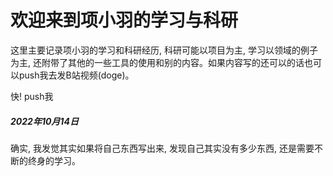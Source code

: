 # 欢迎来到项小羽的学习与科研

这里主要记录项小羽的学习和科研经历, 科研可能以项目为主, 学习以领域的例子为主, 还附带了其他的一些工具的使用和别的内容。如果内容写的还可以的话也可以push我去发B站视频(doge)。

快! push我





##### 2022年10月14日

确实, 我发觉其实如果将自己东西写出来, 发现自己其实没有多少东西, 还是需要不断的终身的学习。

